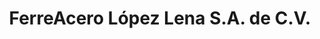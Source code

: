 ---
title: "FerreAcero López Lena S.A. de C.V."
url: /juchitan-de-zaragoza/ferreacero-lopez-lena-s-a-de-c-v-carretera-juchitan-espinal/
shop: Eisenwaren
---